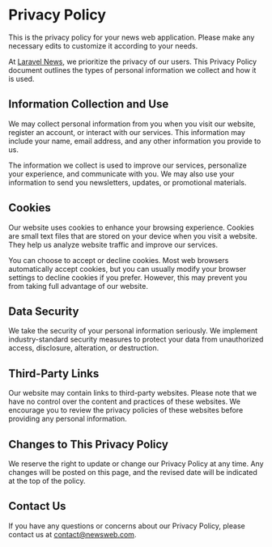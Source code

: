 # Privacy Policy

This is the privacy policy for your news web application. Please make any necessary edits to customize it according to your needs.

At [Laravel News](https://www.laravel.com), we prioritize the privacy of our users. This Privacy Policy document outlines the types of personal information we collect and how it is used.

## Information Collection and Use

We may collect personal information from you when you visit our website, register an account, or interact with our services. This information may include your name, email address, and any other information you provide to us.

The information we collect is used to improve our services, personalize your experience, and communicate with you. We may also use your information to send you newsletters, updates, or promotional materials.

## Cookies

Our website uses cookies to enhance your browsing experience. Cookies are small text files that are stored on your device when you visit a website. They help us analyze website traffic and improve our services.

You can choose to accept or decline cookies. Most web browsers automatically accept cookies, but you can usually modify your browser settings to decline cookies if you prefer. However, this may prevent you from taking full advantage of our website.

## Data Security

We take the security of your personal information seriously. We implement industry-standard security measures to protect your data from unauthorized access, disclosure, alteration, or destruction.

## Third-Party Links

Our website may contain links to third-party websites. Please note that we have no control over the content and practices of these websites. We encourage you to review the privacy policies of these websites before providing any personal information.

## Changes to This Privacy Policy

We reserve the right to update or change our Privacy Policy at any time. Any changes will be posted on this page, and the revised date will be indicated at the top of the policy.

## Contact Us

If you have any questions or concerns about our Privacy Policy, please contact us at [contact@newsweb.com](mailto:contact@newsweb.com).
